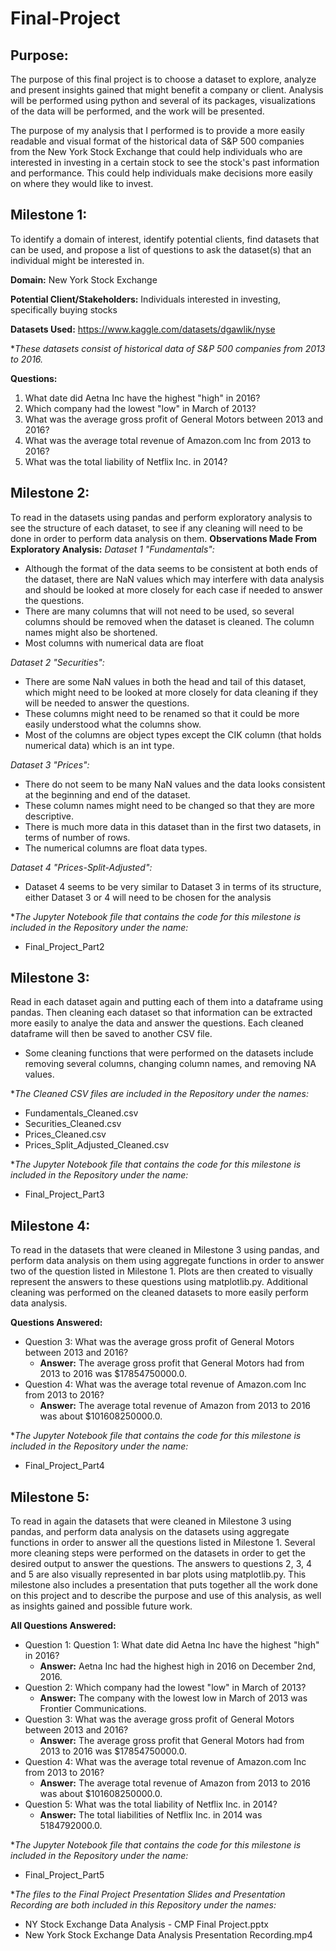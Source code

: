 # Final-Project

## Purpose:
The purpose of this final project is to choose a dataset to explore, analyze and present insights gained that might benefit a company or client. Analysis will be performed using python and several of its packages, visualizations of the data will be performed, and the work will be presented.

The purpose of my analysis that I performed is to provide a more easily readable and visual format of the historical data of S&P 500 companies from the New York Stock Exchange that could help individuals who are interested in investing in a certain stock to see the stock's past information and performance. This could help individuals make decisions more easily on where they would like to invest.

## Milestone 1: 
To identify a domain of interest, identify potential clients, find datasets that can be used, and propose a list of questions to ask the dataset(s) that an individual might be interested in.

**Domain:** New York Stock Exchange

**Potential Client/Stakeholders:** Individuals interested in investing, specifically buying stocks

**Datasets Used:** https://www.kaggle.com/datasets/dgawlik/nyse

  **These datasets consist of historical data of S&P 500 companies from 2013 to 2016.*
  
**Questions:**
1. What date did Aetna Inc have the highest "high" in 2016?
2. Which company had the lowest "low" in March of 2013?
3. What was the average gross profit of General Motors between 2013 and 2016?
4. What was the average total revenue of Amazon.com Inc from 2013 to 2016?
5. What was the total liability of Netflix Inc. in 2014?

## Milestone 2:
To read in the datasets using pandas and perform exploratory analysis to see the structure of each dataset, to see if any cleaning will need to be done 
in order to perform data analysis on them. 
**Observations Made From Exploratory Analysis:**
*Dataset 1 "Fundamentals":* 
- Although the format of the data seems to be consistent at both ends of the dataset, there are NaN values which may interfere with data analysis and should be looked at more closely for each case if needed to answer the questions.
- There are many columns that will not need to be used, so several columns should be removed when the dataset is cleaned. The column names might also be shortened.
- Most columns with numerical data are float

*Dataset 2 "Securities":*
- There are some NaN values in both the head and tail of this dataset, which might need to be looked at more closely for data cleaning if they will be needed to answer the questions.
- These columns might need to be renamed so that it could be more easily understood what the columns show.
- Most of the columns are object types except the CIK column (that holds numerical data) which is an int type.

*Dataset 3 "Prices":*
- There do not seem to be many NaN values and the data looks consistent at the beginning and end of the dataset.
- These column names might need to be changed so that they are more descriptive.
- There is much more data in this dataset than in the first two datasets, in terms of number of rows.
- The numerical columns are float data types.

*Dataset 4 "Prices-Split-Adjusted":*
- Dataset 4 seems to be very similar to Dataset 3 in terms of its structure, either Dataset 3 or 4 will need to be chosen for the analysis


**The Jupyter Notebook file that contains the code for this milestone is included in the Repository under the name:*
- Final_Project_Part2

## Milestone 3:
Read in each dataset again and putting each of them into a dataframe using pandas. Then cleaning each dataset so that information can be extracted more easily to analye the data and answer the questions. Each cleaned dataframe will then be saved to another CSV file.
- Some cleaning functions that were performed on the datasets include removing several columns, changing column names, and removing NA values.


**The Cleaned CSV files are included in the Repository under the names:*
- Fundamentals_Cleaned.csv
- Securities_Cleaned.csv
- Prices_Cleaned.csv
- Prices_Split_Adjusted_Cleaned.csv


**The Jupyter Notebook file that contains the code for this milestone is included in the Repository under the name:*
- Final_Project_Part3
  
## Milestone 4:
To read in the datasets that were cleaned in Milestone 3 using pandas, and perform data analysis on them using aggregate functions in order to answer two of the question listed in Milestone 1. Plots are then created to visually represent the answers to these questions using matplotlib.py. Additional cleaning was performed on the cleaned datasets to more easily perform data analysis.

**Questions Answered:**
- Question 3: What was the average gross profit of General Motors between 2013 and 2016?
     - **Answer:** The average gross profit that General Motors had from 2013 to 2016 was $17854750000.0.
- Question 4: What was the average total revenue of Amazon.com Inc from 2013 to 2016?
     - **Answer:** The average total revenue of Amazon from 2013 to 2016 was about $101608250000.0.


**The Jupyter Notebook file that contains the code for this milestone is included in the Repository under the name:*
- Final_Project_Part4

## Milestone 5:
To read in again the datasets that were cleaned in Milestone 3 using pandas, and perform data analysis on the datasets using aggregate functions in order to answer all the questions listed in Milestone 1. Several more cleaning steps were performed on the datasets in order to get the desired output to answer the questions. The answers to questions 2, 3, 4 and 5 are also visually represented in bar plots using matplotlib.py. This milestone also includes a presentation that puts together all the work done on this project and to describe the purpose and use of this analysis, as well as insights gained and possible future work.

**All Questions Answered:**
- Question 1: Question 1: What date did Aetna Inc have the highest "high" in 2016?
     - **Answer:** Aetna Inc had the highest high in 2016 on December 2nd, 2016.
- Question 2: Which company had the lowest "low" in March of 2013?
     - **Answer:** The company with the lowest low in March of 2013 was Frontier Communications.
- Question 3: What was the average gross profit of General Motors between 2013 and 2016?
     - **Answer:** The average gross profit that General Motors had from 2013 to 2016 was $17854750000.0.
- Question 4: What was the average total revenue of Amazon.com Inc from 2013 to 2016?
     - **Answer:** The average total revenue of Amazon from 2013 to 2016 was about $101608250000.0.
- Question 5: What was the total liability of Netflix Inc. in 2014?
     - **Answer:** The total liabilities of Netflix Inc. in 2014 was 5184792000.0.


**The Jupyter Notebook file that contains the code for this milestone is included in the Repository under the name:*
- Final_Project_Part5

**The files to the Final Project Presentation Slides and Presentation Recording are both included in this Repository under the names:*
- NY Stock Exchange Data Analysis - CMP Final Project.pptx
- New York Stock Exchange Data Analysis Presentation Recording.mp4



